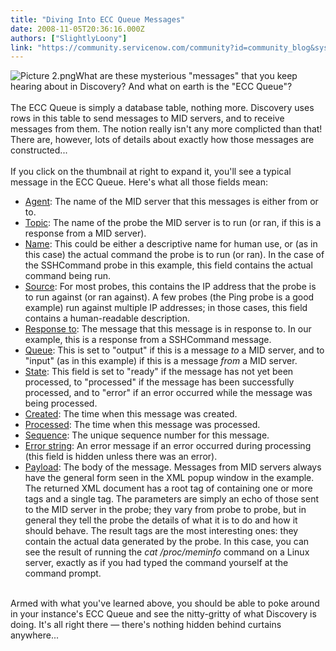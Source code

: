 ```yaml
---
title: "Diving Into ECC Queue Messages"
date: 2008-11-05T20:36:16.000Z
authors: ["SlightlyLoony"]
link: "https://community.servicenow.com/community?id=community_blog&sys_id=786ceaa1dbd0dbc01dcaf3231f96193e"
---
```

<p><img __jive_id="6531" alt="Picture 2.png" class="jive-image" style="width: imagecache/Medium/SlightlyLoony/screenshots/Picture 2.png; height: auto;" />What are these mysterious "messages" that you keep hearing about in Discovery? And what on earth is the "ECC Queue"?<br /><br />The ECC Queue is simply a database table, nothing more. Discovery uses rows in this table to send messages to MID servers, and to receive messages from them. The notion really isn't any more complicted than that! There are, however, lots of details about exactly how those messages are constructed...<!--break--><br /><br />If you click on the thumbnail at right to expand it, you'll see a typical message in the ECC Queue. Here's what all those fields mean:<ul><li><u>Agent</u>: The name of the MID server that this messages is either from or to.</li><li><u>Topic</u>: The name of the probe the MID server is to run (or ran, if this is a response from a MID server).</li><li><u>Name</u>: This could be either a descriptive name for human use, or (as in this case) the actual command the probe is to run (or ran). In the case of the SSHCommand probe in this example, this field contains the actual command being run.</li><li><u>Source</u>: For most probes, this contains the IP address that the probe is to run against (or ran against). A few probes (the Ping probe is a good example) run against multiple IP addresses; in those cases, this field contains a human-readable description.</li><li><u>Response to</u>: The message that this message is in response to. In our example, this is a response from a SSHCommand message.</li><li><u>Queue</u>: This is set to "output" if this is a message <i>to</i> a MID server, and to "input" (as in this example) if this is a message <i>from</i> a MID server.</li><li><u>State</u>: This field is set to "ready" if the message has not yet been processed, to "processed" if the message has been successfully processed, and to "error" if an error occurred while the message was being processed.</li><li><u>Created</u>: The time when this message was created.</li><li><u>Processed</u>: The time when this message was processed.</li><li><u>Sequence</u>: The unique sequence number for this message.</li><li><u>Error string</u>: An error message if an error occurred during processing (this field is hidden unless there was an error).</li><li><u>Payload</u>: The body of the message. Messages from MID servers always have the general form seen in the XML popup window in the example. The returned XML document has a root tag of  containing one or more  tags and a single  tag. The parameters are simply an echo of those sent to the MID server in the probe; they vary from probe to probe, but in general they tell the probe the details of what it is to do and how it should behave. The result tags are the most interesting ones: they contain the actual data generated by the probe. In this case, you can see the result of running the <i>cat /proc/meminfo</i> command on a Linux server, exactly as if you had typed the command yourself at the command prompt.</li></ul><br />Armed with what you've learned above, you should be able to poke around in your instance's ECC Queue and see the nitty-gritty of what Discovery is doing. It's all right there — there's nothing hidden behind curtains anywhere...</p>